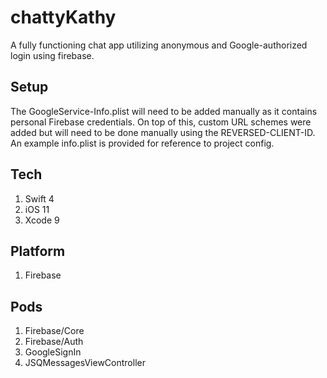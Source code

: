 # chattyKathy
A fully functioning chat app utilizing anonymous and Google-authorized login using firebase.  

## Setup
The GoogleService-Info.plist will need to be added manually as it contains personal Firebase credentials. 
On top of this, custom URL schemes were added but will need to be done manually using the REVERSED-CLIENT-ID. An example info.plist is provided for reference to project config.

## Tech
1. Swift 4
2. iOS 11
3. Xcode 9

## Platform
1. Firebase

## Pods
1. Firebase/Core
2. Firebase/Auth
3. GoogleSignIn
4. JSQMessagesViewController
